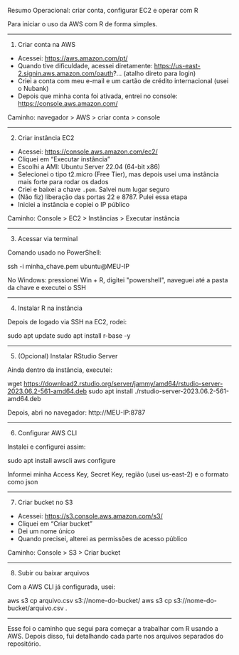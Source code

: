 Resumo Operacional: criar conta, configurar EC2 e operar com R

Para iniciar o uso da AWS com R de forma simples.

------------------------------

1. Criar conta na AWS

- Acessei: https://aws.amazon.com/pt/
- Quando tive dificuldade, acessei diretamente:
  https://us-east-2.signin.aws.amazon.com/oauth?... (atalho direto para login)
- Criei a conta com meu e-mail e um cartão de crédito internacional (usei o Nubank)
- Depois que minha conta foi ativada, entrei no console: https://console.aws.amazon.com/

Caminho: navegador > AWS > criar conta > console

------------------------------

2. Criar instância EC2

- Acessei: https://console.aws.amazon.com/ec2/
- Cliquei em “Executar instância”
- Escolhi a AMI: Ubuntu Server 22.04 (64-bit x86)
- Selecionei o tipo t2.micro (Free Tier), mas depois usei uma instância mais forte para rodar os dados
- Criei e baixei a chave `.pem`. Salvei num lugar seguro
- (Não fiz) liberação das portas 22 e 8787. Pulei essa etapa
- Iniciei a instância e copiei o IP público

Caminho: Console > EC2 > Instâncias > Executar instância

------------------------------

3. Acessar via terminal

Comando usado no PowerShell:

ssh -i minha_chave.pem ubuntu@MEU-IP

No Windows: pressionei Win + R, digitei "powershell", naveguei até a pasta da chave e executei o SSH

------------------------------

4. Instalar R na instância

Depois de logado via SSH na EC2, rodei:

sudo apt update
sudo apt install r-base -y

------------------------------

5. (Opcional) Instalar RStudio Server

Ainda dentro da instância, executei:

wget https://download2.rstudio.org/server/jammy/amd64/rstudio-server-2023.06.2-561-amd64.deb
sudo apt install ./rstudio-server-2023.06.2-561-amd64.deb

Depois, abri no navegador: http://MEU-IP:8787

------------------------------

6. Configurar AWS CLI

Instalei e configurei assim:

sudo apt install awscli
aws configure

Informei minha Access Key, Secret Key, região (usei us-east-2) e o formato como json

------------------------------

7. Criar bucket no S3

- Acessei: https://s3.console.aws.amazon.com/s3/
- Cliquei em “Criar bucket”
- Dei um nome único
- Quando precisei, alterei as permissões de acesso público

Caminho: Console > S3 > Criar bucket

------------------------------

8. Subir ou baixar arquivos

Com a AWS CLI já configurada, usei:

aws s3 cp arquivo.csv s3://nome-do-bucket/
aws s3 cp s3://nome-do-bucket/arquivo.csv .

------------------------------

Esse foi o caminho que segui para começar a trabalhar com R usando a AWS. Depois disso, fui detalhando cada parte nos arquivos separados do repositório.
